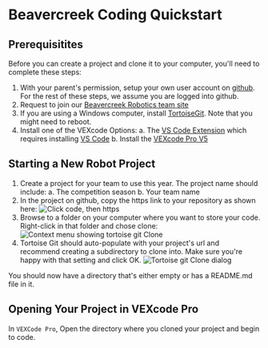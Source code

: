 # Beavercreek Coding Quickstart

## Prerequisitites  

Before you can create a project and clone it to your computer, you'll need to complete these steps:

1. With your parent's permission, setup your own user account on [github](https://github.com). For the rest of these steps, we assume you are logged into github.
2. Request to join our [Beavercreek Robotics team site](https://github.com/Beavercreek-Robotics)
3. If you are using a Windows computer, install [TortoiseGit](https://tortoisegit.org/). Note that you might need to reboot.
4. Install one of the VEXcode Options:
  a. The [VS Code Extension](https://www.vexrobotics.com/vexcode/vscode-extension) which requires installing [VS Code](https://code.visualstudio.com/)
  b. Install the [VEXcode Pro V5](https://www.vexrobotics.com/vexcode/install/v5)

## Starting a New Robot Project

1. Create a project for your team to use this year. The project name should include:
  a. The competition season
  b. Your team name
2. In the project on github, copy the https link to your repository as shown here: ![Click code, then https](static/github-code-https.png)
3. Browse to a folder on your computer where you want to store your code.  Right-click in that folder and chose clone: ![Context menu showing tortoise git Clone](static/tortoise-git-clone.png)
4. Tortoise Git should auto-populate with your project's url and recommend creating a subdirectory to clone into. Make sure you're happy with that setting and click OK. ![Tortoise git Clone dialog](static/tortoise-git-clone-dialog.png)

You should now have a directory that's either empty or has a README.md file in it.

## Opening Your Project in VEXcode Pro

In `VEXCode Pro`, Open the directory where you cloned your project and begin to code.